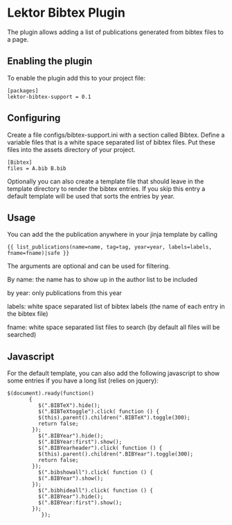 # Lektor Bibtex Plugin

The plugin allows adding a list of publications generated from bibtex files to a page.


## Enabling the plugin

To enable the plugin add this to your project file:

```
[packages]
lektor-bibtex-support = 0.1
```

## Configuring

Create a file configs/bibtex-support.ini with a section called Bibtex. Define a variable files that
is a white space separated list of bibtex files. Put these files into the assets directory of your project.

```
[Bibtex]
files = A.bib B.bib
```

Optionally you can also create a template file that should leave in the template directory to render the bibtex entries. If you skip this entry a default template will be used that sorts the entries by year.

## Usage

You can add the the publication anywhere in your jinja template by calling

```
{{ list_publications(name=name, tag=tag, year=year, labels=labels, fname=fname)|safe }}
```

The arguments are optional and can be used for filtering.

By name: the name has to show up in the author list to be included

by year: only publications from this year

labels: white space separated list of bibtex labels (the name of each entry in the bibtex file)

fname: white space separated list files to search (by default all files will be searched)


## Javascript

For the default template, you can also add the following javascript to show some entries if you have a long list (relies on jquery):

```
$(document).ready(function()
	   {
	      $(".BIBTeX").hide();
	      $(".BIBTeXtoggle").click( function () {
		  $(this).parent().children(".BIBTeX").toggle(300);
		  return false;
		});
	      $(".BIBYear").hide();
	      $(".BIBYear:first").show();
	      $(".BIBYearheader").click( function () {
		  $(this).parent().children(".BIBYear").toggle(300);
		  return false;
		});
	      $(".bibshowall").click( function () {
		  $(".BIBYear").show();
		});
	      $(".bibhideall").click( function () {
		  $(".BIBYear").hide();
		  $(".BIBYear:first").show();
		});
           });
```

